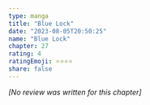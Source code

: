 ```yaml
---
type: manga
title: "Blue Lock"
date: "2023-08-05T20:50:25"
name: "Blue Lock"
chapter: 27
rating: 4
ratingEmoji: ⭐️⭐️⭐️⭐️
share: false
---
```


_[No review was written for this chapter]_
